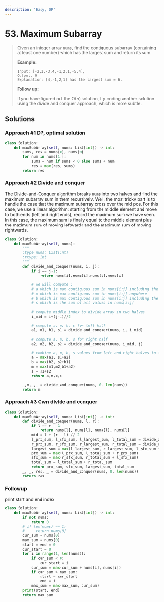 ```yaml
---
description: 'Easy, DP'
---
```


# 53. Maximum Subarray

> Given an integer array `nums`, find the contiguous subarray \(containing at least one number\) which has the largest sum and return its sum.
>
> **Example:**
>
> ```text
> Input: [-2,1,-3,4,-1,2,1,-5,4],
> Output: 6
> Explanation: [4,-1,2,1] has the largest sum = 6.
> ```
>
> **Follow up:**
>
> If you have figured out the O\(_n_\) solution, try coding another solution using the divide and conquer approach, which is more subtle.

## Solutions

### Approach \#1 DP, optimal solution

```python
class Solution:
    def maxSubArray(self, nums: List[int]) -> int:
        sums, res = nums[0], nums[0]
        for num in nums[1:]:
            sums = num if sums < 0 else sums + num
            res = max(res, sums)
        return res
```

### Approach \#2 Divide and conquer

The Divide-and-Conquer algorithm breaks `nums` into two halves and find the maximum subarray sum in them recursively. Well, the most tricky part is to handle the case that the maximum subarray cross over the mid pos. For this case, we use a linear algorithm: starting from the middle element and move to both ends \(left and right ends\), record the maximum sum we have seen. In this case, the maximum sum is finally equal to the middle element plus the maximum sum of moving leftwards and the maximum sum of moving rightwards.

```python
class Solution:
    def maxSubArray(self, nums):
        """
        :type nums: List[int]
        :rtype: int
        """
        def divide_and_conquer(nums, i, j):
            if i == j-1:
                return nums[i],nums[i],nums[i],nums[i]
            
            # we will compute :
            # a which is max contiguous sum in nums[i:j] including the first value
            # m which is max contiguous sum in nums[i:j] anywhere 
            # b which is max contiguous sum in nums[i:j] including the last value
            # s which is the sum of all values in nums[i:j]
                
            # compute middle index to divide array in two halves
            i_mid = i+(j-i)//2
            
            # compute a, m, b, s for left half
            a1, m1, b1, s1 = divide_and_conquer(nums, i, i_mid)
            
            # compute a, m, b, s for right half
            a2, m2, b2, s2 = divide_and_conquer(nums, i_mid, j)
            
            # combine a, m, b, s values from left and right halves to form a, m, b, s for whole array (bottom up)
            a = max(a1, s1+a2)
            b = max(b2, s2+b1)
            m = max(m1,m2,b1+a2)
            s = s1+s2
            return a,m,b,s
                  
        _,m,_,_ = divide_and_conquer(nums, 0, len(nums))
        return m
```

### Approach \#3 Own divide and conquer

```python
class Solution:
    def maxSubArray(self, nums: List[int]) -> int:
        def divide_and_conquer(nums, l, r):
            if l == r - 1:
                return nums[l], nums[l], nums[l], nums[l]
            mid = l + (r - l) // 2
            l_prx_sum, l_sfx_sum, l_largest_sum, l_total_sum = divide_and_conquer(nums, l, mid)
            r_prx_sum, r_sfx_sum, r_largest_sum, r_total_sum = divide_and_conquer(nums, mid, r)
            largest_sum = max(l_largest_sum, r_largest_sum, l_sfx_sum + r_prx_sum)
            prx_sum = max(l_prx_sum, l_total_sum + r_prx_sum)
            sfx_sum = max(r_sfx_sum, r_total_sum + l_sfx_sum)
            total_sum = l_total_sum + r_total_sum
            return prx_sum, sfx_sum, largest_sum, total_sum 
        _, _, res, _ = divide_and_conquer(nums, 0, len(nums))
        return res
```

### Followup

print start and end index

```python
class Solution:
    def maxSubArray(self, nums: List[int]) -> int:
        if not nums:
            return 0
        # if len(nums) == 1:
        #     return nums[0]
        cur_sum = nums[0]
        max_sum = nums[0]
        start = end = 0
        cur_start = 0
        for i in range(1, len(nums)):
            if cur_sum < 0:
                cur_start = i
            cur_sum = max(cur_sum + nums[i], nums[i])
            if cur_sum > max_sum:
                start = cur_start
                end = i
            max_sum = max(max_sum, cur_sum)
        print(start, end)
        return max_sum
```


